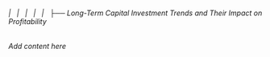 ###### |   |   |   |   |   ├── Long-Term Capital Investment Trends and Their Impact on Profitability

*Add content here*